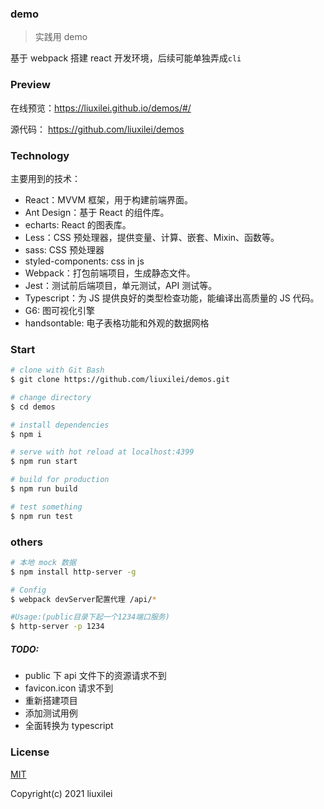 ### demo

> 实践用 demo

基于 webpack 搭建 react 开发环境，后续可能单独弄成`cli`

### Preview

在线预览：https://liuxilei.github.io/demos/#/

源代码： https://github.com/liuxilei/demos

### Technology

主要用到的技术：

-   React：MVVM 框架，用于构建前端界面。
-   Ant Design：基于 React 的组件库。
-   echarts: React 的图表库。
-   Less：CSS 预处理器，提供变量、计算、嵌套、Mixin、函数等。
-   sass: CSS 预处理器
-   styled-components: css in js
-   Webpack：打包前端项目，生成静态文件。
-   Jest：测试前后端项目，单元测试，API 测试等。
-   Typescript：为 JS 提供良好的类型检查功能，能编译出高质量的 JS 代码。
-   G6: 图可视化引擎
-   handsontable: 电子表格功能和外观的数据网格

### Start

```bash
# clone with Git Bash
$ git clone https://github.com/liuxilei/demos.git

# change directory
$ cd demos

# install dependencies
$ npm i

# serve with hot reload at localhost:4399
$ npm run start

# build for production
$ npm run build

# test something
$ npm run test
```

### others

```bash
# 本地 mock 数据
$ npm install http-server -g

# Config
$ webpack devServer配置代理 /api/*

#Usage:(public目录下起一个1234端口服务)
$ http-server -p 1234
```

##### TODO:

-   public 下 api 文件下的资源请求不到
-   favicon.icon 请求不到
-   重新搭建项目
-   添加测试用例
-   全面转换为 typescript

### License

[MIT](https://github.com/liuxilei/demos/blob/master/LICENSE)

Copyright(c) 2021 liuxilei
